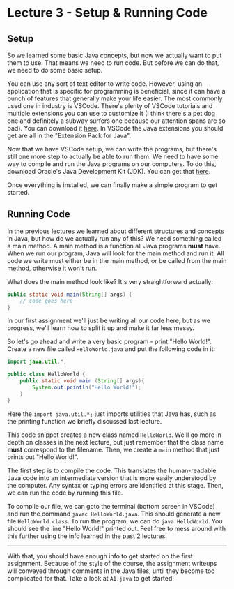 # Lecture 3 - Setup & Running Code

## Setup

So we learned some basic Java concepts, but now we actually want to put them to use. That means we need to run code. But before we can do that, we need to do some basic setup.

You can use any sort of text editor to write code. However, using an application that is specific for programming is beneficial, since it can have a bunch of features that generally make your life easier. The most commonly used one in industry is VSCode. There's plenty of VSCode tutorials and multiple extensions you can use to customize it (I think there's a pet dog one and definitely a subway surfers one because our attention spans are so bad). You can download it [here](https://code.visualstudio.com/download). In VSCode the Java extensions you should get are all in the "Extension Pack for Java".

Now that we have VSCode setup, we can write the programs, but there's still one more step to actually be able to run them. We need to have some way to compile and run the Java programs on our computers. To do this, download Oracle's Java Development Kit (JDK). You can get that [here](https://www.oracle.com/java/technologies/downloads/).

Once everything is installed, we can finally make a simple program to get started.

## Running Code

In the previous lectures we learned about different structures and concepts in Java, but how do we actually run any of this? We need something called a main method. A main method is a function all Java programs **must** have. When we run our program, Java will look for the main method and run it. All code we write must either be in the main method, or be called from the main method, otherwise it won't run.

What does the main method look like? It's very straightforward actually:

```Java
public static void main(String[] args) {
    // code goes here
}
```

In our first assignment we'll just be writing all our code here, but as we progress, we'll learn how to split it up and make it far less messy.

So let's go ahead and write a very basic program - print "Hello World!". Create a new file called `HelloWorld.java` and put the following code in it:

```Java
import java.util.*;

public class HelloWorld {
    public static void main (String[] args){
        System.out.println("Hello World!");
    }
}
```

Here the `import java.util.*;` just imports utilities that Java has, such as the printing function we briefly discussed last lecture.

This code snippet creates a new class named `HelloWorld`. We'll go more in depth on classes in the next lecture, but just remember that the class name **must** correspond to the filename. Then, we create a `main` method that just prints out "Hello World!".

The first step is to compile the code. This translates the human-readable Java code into an intermediate version that is more easily understood by the computer. Any syntax or typing errors are identified at this stage. Then, we can run the code by running this file.

To compile our file, we can goto the terminal (bottom screen in VSCode) and run the command `javac HelloWorld.java`. This should generate a new file `HelloWorld.class`. To run the program, we can do `java HelloWorld`. You should see the line "Hello World!" printed out. Feel free to mess around with this further using the info learned in the past 2 lectures.

***

With that, you should have enough info to get started on the first assignment. Because of the style of the course, the assignment writeups will conveyed through comments in the Java files, until they become too complicated for that. Take a look at `A1.java` to get started!
